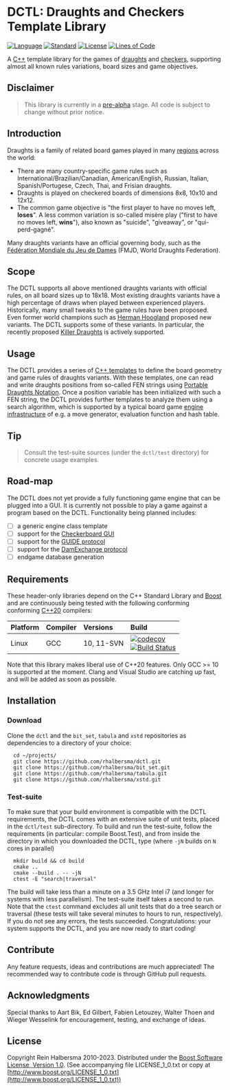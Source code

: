 # DCTL: Draughts and Checkers Template Library

[![Language](https://img.shields.io/badge/language-C++-blue.svg)](https://isocpp.org/)
[![Standard](https://img.shields.io/badge/c%2B%2B-20-blue.svg)](https://en.wikipedia.org/wiki/C%2B%2B#Standardization)
[![License](https://img.shields.io/badge/license-Boost-blue.svg)](https://opensource.org/licenses/BSL-1.0)
[![Lines of Code](https://tokei.rs/b1/github/rhalbersma/dctl?category=code)](https://github.com/rhalbersma/dctl)

A [C++](http://isocpp.org) template library for the games of [draughts](http://en.wikipedia.org/wiki/Draughts) and [checkers](http://en.wikipedia.org/wiki/Checkers_(disambiguation)), supporting almost all known rules variations, board sizes and game objectives.

## Disclaimer

> This library is currently in a [pre-alpha](https://en.wikipedia.org/wiki/Software_release_life_cycle#Pre-alpha) stage. All code is subject to change without prior notice.

## Introduction

Draughts is a family of related board games played in many [regions](http://alemanni.pagesperso-orange.fr/geography.html) across the world:

* There are many country-specific game rules such as International/Brazilian/Canadian, American/English, Russian, Italian, Spanish/Portugese, Czech, Thai, and Frisian draughts.
* Draughts is played on checkered boards of dimensions 8x8, 10x10 and 12x12.
* The common game objective is "the first player to have no moves left, **loses**". A less common variation is so-called misère play ("first to have no moves left, **wins**"), also known as "suicide", "giveaway", or "qui-perd-gagné".

Many draughts variants have an official governing body, such as the [Fédération Mondiale du Jeu de Dames](htpp://fmjd.org) (FMJD, World Draughts Federation).

## Scope

The DCTL supports all above mentioned draughts variants with official rules, on all board sizes up to 18x18. Most existing draughts variants have a high percentage of draws when played between experienced players. Historically, many small tweaks to the game rules have been proposed. Even former world champions such as [Herman Hoogland](http://en.wikipedia.org/wiki/Herman_Hoogland) proposed new variants. The DCTL supports some of these variants. In particular, the recently proposed [Killer Draughts](http://www.killerdraughts.org/) is actively supported.

## Usage

The DCTL provides a series of [C++ templates](http://en.wikipedia.org/wiki/Template_(C%2B%2B)) to define the board geometry and game rules of draughts variants. With these templates, one can read and write draughts positions from so-called FEN strings using [Portable Draughts Notation](http://www.10x10.dse.nl/pdn/introduction.html). Once a position variable has been initialized with such a FEN string, the DCTL provides further templates to analyze them using a search algorithm, which is supported by a typical board game [engine infrastructure](http://chessprogramming.wikispaces.com/) of e.g. a move generator, evaluation function and hash table.

## Tip

> Consult the test-suite sources (under the `dctl/test` directory) for concrete usage examples.

## Road-map

The DCTL does not yet provide a fully functioning game engine that can be plugged into a GUI. It is currently not possible to play a game against a program based on the DCTL. Functionality being planned includes:

* [ ] a generic engine class template
* [ ] support for the [Checkerboard GUI](http://www.fierz.ch/cbdeveloper.php)
* [ ] support for the [GUIDE protocol](http://damforum.nl/bb3/download/file.php?id=864)
* [ ] support for the [DamExchange protocol](http://www.mesander.nl/damexchange/edxpmain.htm)
* [ ] endgame database generation

## Requirements

These header-only libraries depend on the C++ Standard Library and [Boost](http://boost.org) and are continuously being tested with the following conforming conforming [C++20](http://www.open-std.org/jtc1/sc22/wg21/prot/14882fdis/n4860.pdf) compilers:

| Platform | Compiler | Versions | Build |
| :------- | :------- | :------- | :---- |
| Linux    | GCC | 10, 11-SVN | [![codecov](https://codecov.io/gh/rhalbersma/dctl/branch/master/graph/badge.svg)](https://codecov.io/gh/rhalbersma/dctl) <br> [![Build Status](https://travis-ci.org/rhalbersma/dctl.svg)](https://travis-ci.org/rhalbersma/dctl) |

Note that this library makes liberal use of C++20 features. Only GCC >= 10 is supported at the moment. Clang and Visual Studio are catching up fast, and will be added as soon as possible.

## Installation

### Download

Clone the `dctl` and the `bit_set`, `tabula` and `xstd` repositories as dependencies to a directory of your choice:

      cd ~/projects/
      git clone https://github.com/rhalbersma/dctl.git
      git clone https://github.com/rhalbersma/bit_set.git
      git clone https://github.com/rhalbersma/tabula.git
      git clone https://github.com/rhalbersma/xstd.git

### Test-suite

To make sure that your build environment is compatible with the DCTL requirements, the DCTL comes with an extensive suite of unit tests, placed in the `dctl/test` sub-directory. To build and run the test-suite, follow the requirements (in particular: compile Boost.Test), and from inside the directory in which you downloaded the DCTL, type (where `-jN` builds on `N` cores in parallel)

      mkdir build && cd build
      cmake ..
      cmake --build . -- -jN
      ctest -E "search|traversal"

The build will take less than a minute on a 3.5 GHz Intel i7 (and longer for systems with less parallelism). The test-suite itself takes a second to run. Note that the `ctest` command excludes all unit tests that do a tree search or traversal (these tests will take several minutes to hours to run, respectively). If you do not see any errors, the tests succeeded. Congratulations: your system supports the DCTL, and you are now ready to start coding!

## Contribute

Any feature requests, ideas and contributions are much appreciated! The recommended way to contribute code is through GitHub pull requests.

## Acknowledgments

Special thanks to Aart Bik, Ed Gilbert, Fabien Letouzey, Walter Thoen and Wieger Wesselink for encouragement, testing, and exchange of ideas.

## License

Copyright Rein Halbersma 2010-2023.
Distributed under the [Boost Software License, Version 1.0](http://www.boost.org/users/license.html).
(See accompanying file LICENSE_1_0.txt or copy at [http://www.boost.org/LICENSE_1_0.txt](http://www.boost.org/LICENSE_1_0.txt))
